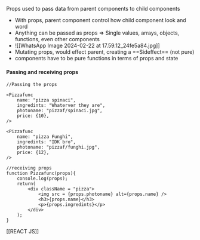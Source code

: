 Props used to pass data from parent components to child components
* With props, parent component control how child component look and word
* Anything can be passed as props => Single values, arrays, objects, functions, even other components
* ![[WhatsApp Image 2024-02-22 at 17.59.12_24fe5a84.jpg]]
* Mutating props, would effect parent, creating a ==Sideffect== (not pure)
* components have to be pure functions in terms of props and state

#### Passing and receiving props
```
//Passing the props

<Pizzafunc
	name: "pizza spinaci",
	ingredints: "Whaterver they are",
	photoname: "pizzaf/spinaci.jpg",
	price: {10},
/>

<Pizzafunc
	name: "pizza Funghi",
	ingredints: "IDK bro",
	photoname: "pizzaf/funghi.jpg",
	price: {12},
/>

//receiving props
function Pizzafunc(props){
	console.log(props);
	return(
		<div className = "pizza">
			<img src = {props.photoname} alt={props.name} />
			<h3>{props.name}</h3>
			<p>{props.ingredints}</p>
		</div>
	);
}
```

[[REACT JS]]